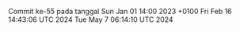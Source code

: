Commit ke-55 pada tanggal Sun Jan 01 14:00 2023 +0100
Fri Feb 16 14:43:06 UTC 2024
Tue May  7 06:14:10 UTC 2024
